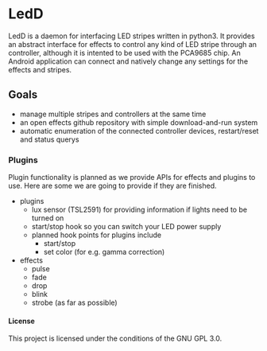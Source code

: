 # LedD

LedD is a daemon for interfacing LED stripes written in python3. It provides an abstract interface for effects to control any kind of LED stripe through an controller, although it is intented to be used with the PCA9685 chip. An Android application can connect and natively change any settings for the effects and stripes.

## Goals

- manage multiple stripes and controllers at the same time
- an open effects github repository with simple download-and-run system
- automatic enumeration of the connected controller devices, restart/reset and status querys

### Plugins

Plugin functionality is planned as we provide APIs for effects and plugins to use. Here are some we are going to provide if they are finished.

- plugins
    - lux sensor (TSL2591) for providing information if lights need to be turned on
    - start/stop hook so you can switch your LED power supply
    - planned hook points for plugins include
        - start/stop
        - set color (for e.g. gamma correction)
- effects
    - pulse
    - fade
    - drop
    - blink
    - strobe (as far as possible)

#### License

This project is licensed under the conditions of the GNU GPL 3.0.
